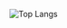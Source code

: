 ![Top Langs](https://github-readme-stats-git-main-azuolas-zukas-projects.vercel.app/api/top-langs/?username=Dara0002&langs_count=8)
